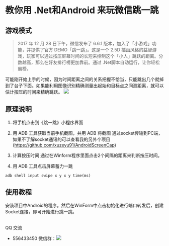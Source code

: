 ﻿# 教你用 .Net和Android 来玩微信跳一跳
## 游戏模式

> 2017 年 12 月 28 日下午，微信发布了 6.6.1 版本，加入了「小游戏」功能，并提供了官方 DEMO「跳一跳」。这是一个 2.5D 插画风格的益智游戏，玩家可以通过按压屏幕时间的长短来控制这个「小人」跳跃的距离。分数越高，那么在好友排行榜更加靠前。通过 .Net脚本自动运行，让你轻松霸榜。


可能刚开始上手的时候，因为时间距离之间的关系把握不恰当，只能跳出几个就掉到了台子下面。如果能利用图像识别精确测量出起始和目标点之间测距离，就可以估计按压的时间来精确跳跃。
![](https://github.com/xuzeyu91/WeChat_Jump/blob/master/jump.gif)
## 原理说明

1. 将手机点击到《跳一跳》小程序界面

2. 用 ADB 工具获取当前手机截图，并用 ADB 将截图 通过socket传输到PC端，如果不了解socket通讯的可以查看我的另外个项目(https://github.com/xuzeyu91/AndroidScreenCap)

3. 计算按压时间
通过在Winform程序里面点击2个间隔的距离来判断按压时间。

4. 用 ADB 工具点击屏幕蓄力一跳
```shell
adb shell input swipe x y x y time(ms)
```

## 使用教程

安装项目中Android的程序。然后在WinForm中点击初始化进行端口转发后，创建Socket连接，即可开始进行跳一跳。


<br/>
QQ 交流

- 556433450
微信群：![](https://github.com/xuzeyu91/WeChat_Jump/blob/master/jump.gif)
